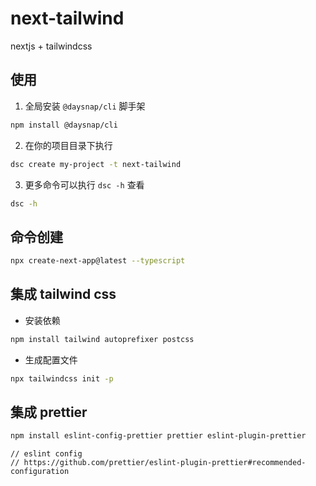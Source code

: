 # next-tailwind

nextjs + tailwindcss

## 使用

1. 全局安装 `@daysnap/cli` 脚手架
```bash
npm install @daysnap/cli
```

2. 在你的项目目录下执行
```bash 
dsc create my-project -t next-tailwind
```

3. 更多命令可以执行 `dsc -h` 查看
```bash
dsc -h
```


## 命令创建

```bash
npx create-next-app@latest --typescript
```


## 集成 tailwind css

- 安装依赖
```bash
npm install tailwind autoprefixer postcss
```

- 生成配置文件
```bash 
npx tailwindcss init -p
```


## 集成 prettier
```bash
npm install eslint-config-prettier prettier eslint-plugin-prettier 
```
```
// eslint config
// https://github.com/prettier/eslint-plugin-prettier#recommended-configuration
```
